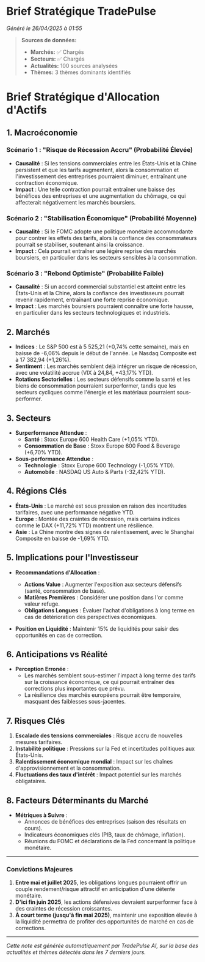 # Brief Stratégique TradePulse

*Généré le 26/04/2025 à 01:55*

> **Sources de données:**
> - **Marchés:** ✅ Chargés
> - **Secteurs:** ✅ Chargés
> - **Actualités:** 100 sources analysées
> - **Thèmes:** 3 thèmes dominants identifiés

# Brief Stratégique d'Allocation d'Actifs

## 1. Macroéconomie

### Scénario 1 : "Risque de Récession Accru" (Probabilité Élevée)
- **Causalité** : Si les tensions commerciales entre les États-Unis et la Chine persistent et que les tarifs augmentent, alors la consommation et l'investissement des entreprises pourraient diminuer, entraînant une contraction économique.
- **Impact** : Une telle contraction pourrait entraîner une baisse des bénéfices des entreprises et une augmentation du chômage, ce qui affecterait négativement les marchés boursiers.

### Scénario 2 : "Stabilisation Économique" (Probabilité Moyenne)
- **Causalité** : Si le FOMC adopte une politique monétaire accommodante pour contrer les effets des tarifs, alors la confiance des consommateurs pourrait se stabiliser, soutenant ainsi la croissance.
- **Impact** : Cela pourrait entraîner une légère reprise des marchés boursiers, en particulier dans les secteurs sensibles à la consommation.

### Scénario 3 : "Rebond Optimiste" (Probabilité Faible)
- **Causalité** : Si un accord commercial substantiel est atteint entre les États-Unis et la Chine, alors la confiance des investisseurs pourrait revenir rapidement, entraînant une forte reprise économique.
- **Impact** : Les marchés boursiers pourraient connaître une forte hausse, en particulier dans les secteurs technologiques et industriels.

## 2. Marchés

- **Indices** : Le S&P 500 est à 5 525,21 (+0,74% cette semaine), mais en baisse de -6,06% depuis le début de l'année. Le Nasdaq Composite est à 17 382,94 (+1,26%).
- **Sentiment** : Les marchés semblent déjà intégrer un risque de récession, avec une volatilité accrue (VIX à 24,84, +43,17% YTD).
- **Rotations Sectorielles** : Les secteurs défensifs comme la santé et les biens de consommation pourraient surperformer, tandis que les secteurs cycliques comme l'énergie et les matériaux pourraient sous-performer.

## 3. Secteurs

- **Surperformance Attendue** :
  - **Santé** : Stoxx Europe 600 Health Care (+1,05% YTD).
  - **Consommation de Base** : Stoxx Europe 600 Food & Beverage (+6,70% YTD).
- **Sous-performance Attendue** :
  - **Technologie** : Stoxx Europe 600 Technology (-1,05% YTD).
  - **Automobile** : NASDAQ US Auto & Parts (-32,42% YTD).

## 4. Régions Clés

- **États-Unis** : Le marché est sous pression en raison des incertitudes tarifaires, avec une performance négative YTD.
- **Europe** : Montée des craintes de récession, mais certains indices comme le DAX (+11,72% YTD) montrent une résilience.
- **Asie** : La Chine montre des signes de ralentissement, avec le Shanghai Composite en baisse de -1,69% YTD.

## 5. Implications pour l'Investisseur

- **Recommandations d'Allocation** :
  - **Actions Value** : Augmenter l'exposition aux secteurs défensifs (santé, consommation de base).
  - **Matières Premières** : Considérer une position dans l'or comme valeur refuge.
  - **Obligations Longues** : Évaluer l'achat d'obligations à long terme en cas de détérioration des perspectives économiques.

- **Position en Liquidité** : Maintenir 15% de liquidités pour saisir des opportunités en cas de correction.

## 6. Anticipations vs Réalité

- **Perception Erronée** :
  - Les marchés semblent sous-estimer l'impact à long terme des tarifs sur la croissance économique, ce qui pourrait entraîner des corrections plus importantes que prévu.
  - La résilience des marchés européens pourrait être temporaire, masquant des faiblesses sous-jacentes.

## 7. Risques Clés

1. **Escalade des tensions commerciales** : Risque accru de nouvelles mesures tarifaires.
2. **Instabilité politique** : Pressions sur la Fed et incertitudes politiques aux États-Unis.
3. **Ralentissement économique mondial** : Impact sur les chaînes d'approvisionnement et la consommation.
4. **Fluctuations des taux d'intérêt** : Impact potentiel sur les marchés obligataires.

## 8. Facteurs Déterminants du Marché

- **Métriques à Suivre** :
  - Annonces de bénéfices des entreprises (saison des résultats en cours).
  - Indicateurs économiques clés (PIB, taux de chômage, inflation).
  - Réunions du FOMC et déclarations de la Fed concernant la politique monétaire.

---

### Convictions Majeures

1. **Entre mai et juillet 2025**, les obligations longues pourraient offrir un couple rendement/risque attractif en anticipation d'une détente monétaire.
2. **D'ici fin juin 2025**, les actions défensives devraient surperformer face à des craintes de récession croissantes.
3. **À court terme (jusqu'à fin mai 2025)**, maintenir une exposition élevée à la liquidité permettra de profiter des opportunités de marché en cas de corrections.

---

*Cette note est générée automatiquement par TradePulse AI, sur la base des actualités et thèmes détectés dans les 7 derniers jours.*
